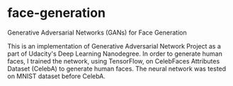 # face-generation
Generative Adversarial Networks (GANs) for Face Generation


This is an implementation of Generative Adversarial Network Project as a part of Udacity's Deep Learning Nanodegree. 
In order to generate human faces, I trained the network, using TensorFlow, on CelebFaces Attributes Dataset (CelebA) to generate human faces.
The neural network was tested on MNIST dataset before CelebA.
